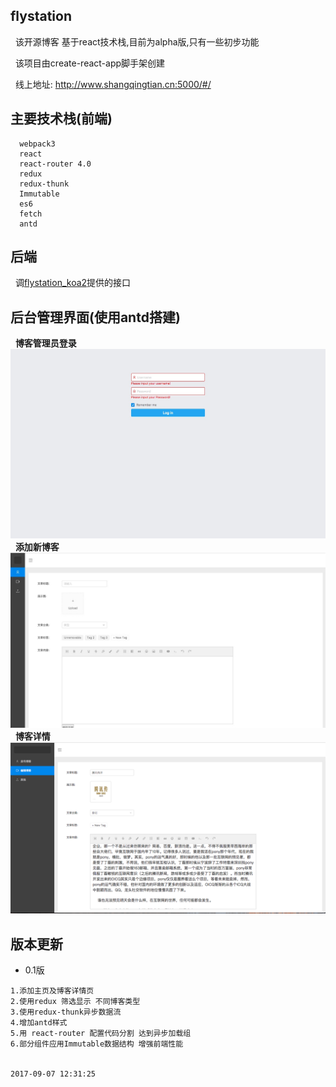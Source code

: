 ## flystation 
   该开源博客 基于react技术栈,目前为alpha版,只有一些初步功能
   
   该项目由create-react-app脚手架创建
   
   线上地址: http://www.shangqingtian.cn:5000/#/


## 主要技术栈(前端)

   ```
     webpack3 
     react
     react-router 4.0
     redux
   redux-thunk
   Immutable
     es6
     fetch
     antd
   ```
   
## 后端

    调[flystation_koa2](https://github.com/ElonXun/flystation_koa2)提供的接口


## 后台管理界面(使用antd搭建)
   **博客管理员登录**
   ![admin](https://github.com/ElonXun/flystation_alpha/blob/master/example/image/3DC89429-6DDC-4E1B-A281-4D42D60FDBB0.png)
   **添加新博客**
   ![backView](https://github.com/ElonXun/flystation_alpha/blob/master/example/image/2980A65C-E858-4744-904F-12B2256C74CF.png)
   **博客详情**
   ![blogDetails](https://github.com/ElonXun/flystation_alpha/blob/master/example/image/WX20171028-230219.png)
   
## 版本更新
* 0.1版
 ```
1.添加主页及博客详情页
2.使用redux 筛选显示 不同博客类型
3.使用redux-thunk异步数据流
4.增加antd样式
5.用 react-router 配置代码分割 达到异步加载组
6.部分组件应用Immutable数据结构 增强前端性能


2017-09-07 12:31:25
    
```
  
